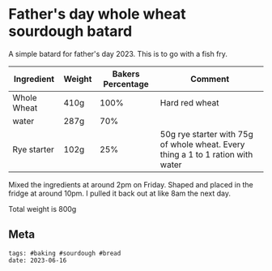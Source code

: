 # Father's day whole wheat sourdough batard

A simple batard for father's day 2023. This is to go with a fish fry.

| Ingredient  | Weight | Bakers Percentage | Comment                                                                         |
| ----------- | ------ | ----------------- | ------------------------------------------------------------------------------- |
| Whole Wheat | 410g   | 100%              | Hard red wheat                                                                  |
| water       | 287g   | 70%               |                                                                                 |
| Rye starter | 102g   | 25%               | 50g rye starter with 75g of whole wheat. Every thing a 1 to 1 ration with water |

Mixed the ingredients at around 2pm on Friday. Shaped and placed in the fridge at around 10pm. I pulled it back out at like 8am the next day.

Total weight is 800g

## Meta

    tags: #baking #sourdough #bread
    date: 2023-06-16
